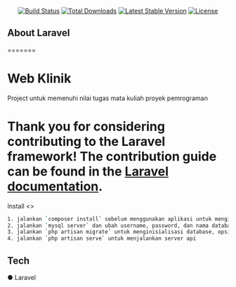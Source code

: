 
<p align="center">
<a href="https://github.com/laravel/framework/actions"><img src="https://github.com/laravel/framework/workflows/tests/badge.svg" alt="Build Status"></a>
<a href="https://packagist.org/packages/laravel/framework"><img src="https://img.shields.io/packagist/dt/laravel/framework" alt="Total Downloads"></a>
<a href="https://packagist.org/packages/laravel/framework"><img src="https://img.shields.io/packagist/v/laravel/framework" alt="Latest Stable Version"></a>
<a href="https://packagist.org/packages/laravel/framework"><img src="https://img.shields.io/packagist/l/laravel/framework" alt="License"></a>
</p>

## About Laravel
=======
# Web Klinik
Project untuk memenuhi nilai tugas mata kuliah proyek pemrograman

Thank you for considering contributing to the Laravel framework! The contribution guide can be found in the [Laravel documentation](https://laravel.com/docs/contributions).
=======
Install <>
```bash
1. jalankan `composer install` sebelum menggunakan aplikasi untuk menginstall vendor.
2. jalankan `mysql server` dan ubah username, password, dan nama database pada file `.env`
3. jalankan `php artisan migrate` untuk menginisialisasi database, opsi alternatif bila ingin menambahkan seeder ke dalam database tambahkan opsi `--seed`.
4. jalankan `php artisan serve` untuk menjalankan server api
```
    
## Tech
● Laravel

